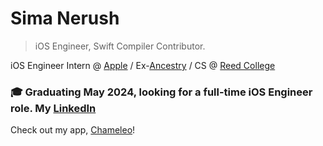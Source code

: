 # Sima Nerush
> iOS Engineer, Swift Compiler Contributor.

iOS Engineer Intern @ [Apple](https://www.apple.com) / Ex-[Ancestry](https://www.ancestry.com) / CS @ [Reed College](https://www.reed.edu)
### 🎓 Graduating May 2024, looking for a full-time iOS Engineer role. My [LinkedIn](https://www.linkedin.com/in/simanerush/)
 
Check out my app, [Chameleo](https://apps.apple.com/us/app/chameleo-daily-inspiration/id6443801762)!

